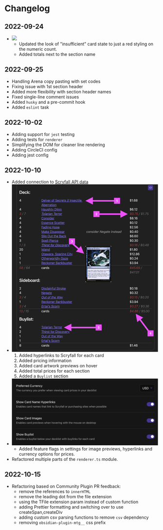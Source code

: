 # Changelog

## 2022-09-24
- ![](docs/img/changes/2022-09-24_changelog1.png)
    - Updated the look of "insufficient" card state to just a red styling on the numeric count.
    - Added totals next to the section name

## 2022-09-25
- Handling Arena copy pasting with set codes
- Fixing issue with 1st section header
- Added more flexibility with section header names
- Fixed single-line comment issues
- Added `husky` and a pre-commit hook
- Added `eslint` task

## 2022-10-02
- Adding support for `jest` testing
- Adding tests for `renderer`
- Simplifying the DOM for cleaner line rendering
- Adding CircleCI config
- Adding jest config

## 2022-10-10
- Added connection to [Scryfall API data](https://scryfall.com/docs/api)
- ![](docs/img/changes/2022-10-10_changelog2.1.png)
    1. Added hyperlinks to Scryfall for each card
    2. Added pricing information
    3. Added card artwork previews on hover
    4. Added total prices for each section
    5. Added a `Buylist` section
- ![](docs/img/changes/2022-10-10_changelog2.2.png)
    - Added feature flags in settings for image previews, hyperlinks and currency options for prices.
- Refactored multiple parts of the `renderer.ts` module.

## 2022-10-15
- Refactoring based on Community Plugin PR feedback:
    - remove the references to `innerHTML`
    - remove the leading dot from the file extension
    - using the TFile extension param instead of custom function
    - adding Prettier formatting and switching over to use createSpan,createDiv
    - adding custom csv parsing functions to remove `csv` dependency
    - removing `obsidian-plugin-mtg__` css prefix